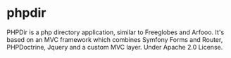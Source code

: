 phpdir
======

PHPDir is a php directory application, similar to Freeglobes and Arfooo. It's based on an MVC framework which combines Symfony Forms and Router, PHPDoctrine, Jquery and a custom MVC layer. Under Apache 2.0 License.
